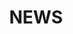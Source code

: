 ---
slug: 20250706-facking-grote-overstroomding-in-teksas-en-al-67-dode-wft-vak
title: NEWS
pubDate: 2025-07-06T20:22:15.564328+02:00
image: https://images.pexels.com/photos/31539581/pexels-photo-31539581.jpeg?auto=compress&cs=tinysrgb&dpr=2&h=650&w=940
---